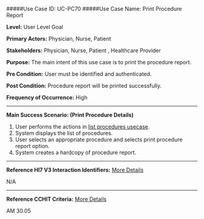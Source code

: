 #####Use Case ID: UC-PC70
#####Use Case Name: Print Procedure Report

**Level:**                     User Level Goal

**Primary Actors:**            Physician, Nurse, Patient

**Stakeholders:**              Physician, Nurse, Patient , Healthcare Provider

**Purpose:**                   The main intent of this use case is to print the procedure report.

**Pre Condition:**             User must be identified and authenticated.

**Post Condition:**            Procedure report will be printed successfully.

**Frequency of Occurrence:**   High
__________________________________________________________
**Main Success Scenario: (Print Procedure Details)**

1.	User performs the actions in [list procedures usecase](PC68-list-procedures.md).
2.	System displays the list of procedures.
3.	User selects an appropriate procedure and selects print procedure report option.
4.	System creates a hardcopy of procedure report.

________________________________________________________________________
**Reference Hl7 V3 Interaction Identifiers:**
[More Details](http://www.hl7.org/implement/standards/product_brief.cfm?product_id=306)

N/A
_______________________________________________________________
**Reference CCHIT Criteria:**
[More Details](https://www.cchit.org/cchit-certified)

AM 30.05



